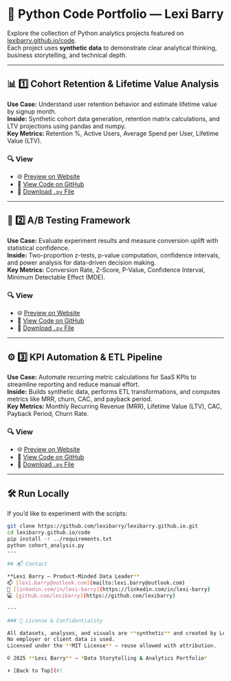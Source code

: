# 🧠 Python Code Portfolio — Lexi Barry

Explore the collection of Python analytics projects featured on [lexibarry.github.io/code](https://lexibarry.github.io/code).  
Each project uses **synthetic data** to demonstrate clear analytical thinking, business storytelling, and technical depth.

---

## 📊 1️⃣ Cohort Retention & Lifetime Value Analysis
**Use Case:** Understand user retention behavior and estimate lifetime value by signup month.  
**Inside:** Synthetic cohort data generation, retention matrix calculations, and LTV projections using pandas and numpy.  
**Key Metrics:** Retention %, Active Users, Average Spend per User, Lifetime Value (LTV).

### 🔍 View
- 🌐 [Preview on Website](https://lexibarry.github.io/code/#cohort)
- 🧩 [View Code on GitHub](https://github.com/lexibarry/lexibarry.github.io/blob/main/code/cohort_analysis.py)
- 💾 [Download `.py` File](https://lexibarry.github.io/code/cohort_analysis.py)

---

## 🧪 2️⃣ A/B Testing Framework
**Use Case:** Evaluate experiment results and measure conversion uplift with statistical confidence.  
**Inside:** Two-proportion z-tests, p-value computation, confidence intervals, and power analysis for data-driven decision making.  
**Key Metrics:** Conversion Rate, Z-Score, P-Value, Confidence Interval, Minimum Detectable Effect (MDE).

### 🔍 View
- 🌐 [Preview on Website](https://lexibarry.github.io/code/#abtest)
- 🧩 [View Code on GitHub](https://github.com/lexibarry/lexibarry.github.io/blob/main/code/ab_test_framework.py)
- 💾 [Download `.py` File](https://lexibarry.github.io/code/ab_test_framework.py)

---

## ⚙️ 3️⃣ KPI Automation & ETL Pipeline
**Use Case:** Automate recurring metric calculations for SaaS KPIs to streamline reporting and reduce manual effort.  
**Inside:** Builds synthetic data, performs ETL transformations, and computes metrics like MRR, churn, CAC, and payback period.  
**Key Metrics:** Monthly Recurring Revenue (MRR), Lifetime Value (LTV), CAC, Payback Period, Churn Rate.

### 🔍 View
- 🌐 [Preview on Website](https://lexibarry.github.io/code/#kpi)
- 🧩 [View Code on GitHub](https://github.com/lexibarry/lexibarry.github.io/blob/main/code/metrics_pipeline.py)
- 💾 [Download `.py` File](https://lexibarry.github.io/code/metrics_pipeline.py)

---

## 🛠️ Run Locally
If you’d like to experiment with the scripts:
```bash
git clone https://github.com/lexibarry/lexibarry.github.io.git
cd lexibarry.github.io/code
pip install -r ../requirements.txt
python cohort_analysis.py
---

## 📬 Contact

**Lexi Barry — Product-Minded Data Leader**  
📫 [lexi.barry@outlook.com](mailto:lexi.barry@outlook.com)  
🔗 [linkedin.com/in/lexi-barry](https://linkedin.com/in/lexi-barry)  
💻 [github.com/lexibarry](https://github.com/lexibarry)

---

### 🪪 License & Confidentiality

All datasets, analyses, and visuals are **synthetic** and created by Lexi Barry for demonstration.  
No employer or client data is used.  
Licensed under the **MIT License** — reuse allowed with attribution.

© 2025 **Lexi Barry** — *Data Storytelling & Analytics Portfolio*  

⬆️ [Back to Top](#)
